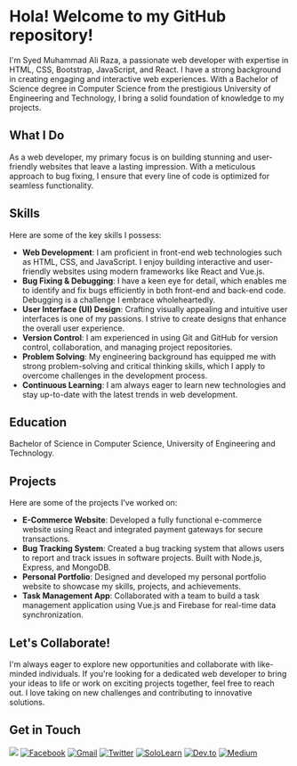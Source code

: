 # Hola! Welcome to my GitHub repository!
I'm Syed Muhammad Ali Raza, a passionate web developer with expertise in HTML, CSS, Bootstrap, JavaScript, and React. I have a strong background in creating engaging and interactive web experiences. With a Bachelor of Science degree in Computer Science from the prestigious University of Engineering and Technology, I bring a solid foundation of knowledge to my projects.

## What I Do
As a web developer, my primary focus is on building stunning and user-friendly websites that leave a lasting impression. With a meticulous approach to bug fixing, I ensure that every line of code is optimized for seamless functionality.

## Skills

Here are some of the key skills I possess:

- **Web Development**: I am proficient in front-end web technologies such as HTML, CSS, and JavaScript. I enjoy building interactive and user-friendly websites using modern frameworks like React and Vue.js.
- **Bug Fixing & Debugging**: I have a keen eye for detail, which enables me to identify and fix bugs efficiently in both front-end and back-end code. Debugging is a challenge I embrace wholeheartedly.
- **User Interface (UI) Design**: Crafting visually appealing and intuitive user interfaces is one of my passions. I strive to create designs that enhance the overall user experience.
- **Version Control**: I am experienced in using Git and GitHub for version control, collaboration, and managing project repositories.
- **Problem Solving**: My engineering background has equipped me with strong problem-solving and critical thinking skills, which I apply to overcome challenges in the development process.
- **Continuous Learning**: I am always eager to learn new technologies and stay up-to-date with the latest trends in web development.

## Education
Bachelor of Science in Computer Science, University of Engineering and Technology.

## Projects

Here are some of the projects I've worked on:

- **E-Commerce Website**: Developed a fully functional e-commerce website using React and integrated payment gateways for secure transactions.
- **Bug Tracking System**: Created a bug tracking system that allows users to report and track issues in software projects. Built with Node.js, Express, and MongoDB.
- **Personal Portfolio**: Designed and developed my personal portfolio website to showcase my skills, projects, and achievements.
- **Task Management App**: Collaborated with a team to build a task management application using Vue.js and Firebase for real-time data synchronization.


##  Let's Collaborate!
I'm always eager to explore new opportunities and collaborate with like-minded individuals. If you're looking for a dedicated web developer to bring your ideas to life or work on exciting projects together, feel free to reach out. I love taking on new challenges and contributing to innovative solutions.

##  Get in Touch


[![](https://img.shields.io/badge/-LinkedIn-0077B5?logo=linkedin&logoColor=white&style=for-the-badge)](https://pk.linkedin.com/in/syed-muhammad-ali-raza-9b6215146)
[![Facebook](https://img.shields.io/badge/-Facebook-1877F2?logo=facebook&logoColor=white&style=for-the-badge)](https://www.facebook.com/syedmuhammadalirazaa)
[![Gmail](https://img.shields.io/badge/-Gmail-D14836?logo=gmail&logoColor=white&style=for-the-badge)](mailto:smaliraza412@gmail.com)
[![Twitter](https://img.shields.io/badge/-Twitter-1DA1F2?logo=twitter&logoColor=white&style=for-the-badge)](https://twitter.com/syed_m_aliraza)
[![SoloLearn](https://img.shields.io/badge/-SoloLearn-FF6B00?logo=sololearn&logoColor=white&style=for-the-badge)](https://www.sololearn.com/profile/8955049)
[![Dev.to](https://img.shields.io/badge/-Dev.to-0A0A0A?logo=dev.to&logoColor=white&style=for-the-badge)](https://dev.to/syedmuhammadaliraza)
[![Medium](https://img.shields.io/badge/-Academia.edu-8C4B4E?logo=academia.edu&logoColor=white&style=for-the-badge)](https://uet.academia.edu/SyedMuhammadAliRaza)


